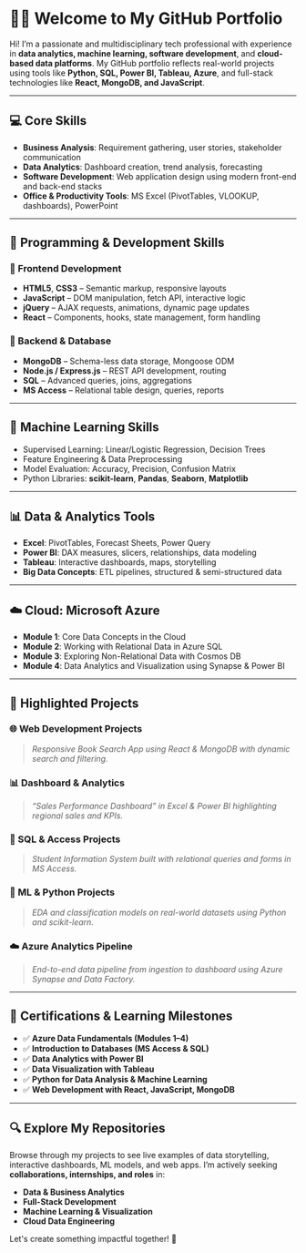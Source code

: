 # 👩‍💻 Welcome to My GitHub Portfolio

Hi! I’m a passionate and multidisciplinary tech professional with experience in **data analytics, machine learning, software development**, and **cloud-based data platforms**. My GitHub portfolio reflects real-world projects using tools like **Python, SQL, Power BI, Tableau, Azure**, and full-stack technologies like **React, MongoDB, and JavaScript**.

---

## 💻 Core Skills

- **Business Analysis**: Requirement gathering, user stories, stakeholder communication
- **Data Analytics**: Dashboard creation, trend analysis, forecasting
- **Software Development**: Web application design using modern front-end and back-end stacks
- **Office & Productivity Tools**: MS Excel (PivotTables, VLOOKUP, dashboards), PowerPoint

---

## 🧠 Programming & Development Skills

### 🎯 Frontend Development
- **HTML5**, **CSS3** – Semantic markup, responsive layouts
- **JavaScript** – DOM manipulation, fetch API, interactive logic
- **jQuery** – AJAX requests, animations, dynamic page updates
- **React** – Components, hooks, state management, form handling

### 🧩 Backend & Database
- **MongoDB** – Schema-less data storage, Mongoose ODM
- **Node.js / Express.js** – REST API development, routing
- **SQL** – Advanced queries, joins, aggregations
- **MS Access** – Relational table design, queries, reports

---

## 🤖 Machine Learning Skills

- Supervised Learning: Linear/Logistic Regression, Decision Trees
- Feature Engineering & Data Preprocessing
- Model Evaluation: Accuracy, Precision, Confusion Matrix
- Python Libraries: **scikit-learn**, **Pandas**, **Seaborn**, **Matplotlib**

---

## 📊 Data & Analytics Tools

- **Excel**: PivotTables, Forecast Sheets, Power Query
- **Power BI**: DAX measures, slicers, relationships, data modeling
- **Tableau**: Interactive dashboards, maps, storytelling
- **Big Data Concepts**: ETL pipelines, structured & semi-structured data

---

## ☁️ Cloud: Microsoft Azure

- **Module 1**: Core Data Concepts in the Cloud
- **Module 2**: Working with Relational Data in Azure SQL
- **Module 3**: Exploring Non-Relational Data with Cosmos DB
- **Module 4**: Data Analytics and Visualization using Synapse & Power BI

---

## 📂 Highlighted Projects

### 🌐 Web Development Projects
> *Responsive Book Search App using React & MongoDB with dynamic search and filtering.*

### 📊 Dashboard & Analytics
> *“Sales Performance Dashboard” in Excel & Power BI highlighting regional sales and KPIs.*

### 💾 SQL & Access Projects
> *Student Information System built with relational queries and forms in MS Access.*

### 🤖 ML & Python Projects
> *EDA and classification models on real-world datasets using Python and scikit-learn.*

### ☁️ Azure Analytics Pipeline
> *End-to-end data pipeline from ingestion to dashboard using Azure Synapse and Data Factory.*

---

## 📜 Certifications & Learning Milestones

- ✅ **Azure Data Fundamentals (Modules 1–4)**
- ✅ **Introduction to Databases (MS Access & SQL)**
- ✅ **Data Analytics with Power BI**
- ✅ **Data Visualization with Tableau**
- ✅ **Python for Data Analysis & Machine Learning**
- ✅ **Web Development with React, JavaScript, MongoDB**

---

## 🔍 Explore My Repositories

Browse through my projects to see live examples of data storytelling, interactive dashboards, ML models, and web apps. I’m actively seeking **collaborations, internships, and roles** in:

- **Data & Business Analytics**
- **Full-Stack Development**
- **Machine Learning & Visualization**
- **Cloud Data Engineering**

Let's create something impactful together! 🚀
